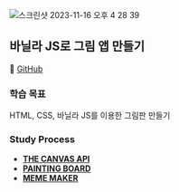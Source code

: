 ![스크린샷 2023-11-16 오후 4 28 39](https://github.com/Heo-y-y/development-blog/assets/112863029/a5228809-e371-49d7-863f-a77ba84ba941)

## 바닐라 JS로 그림 앱 만들기
📎 [GitHub](https://github.com/Heo-y-y/MakingPaint)

### 학습 목표
HTML, CSS, 바닐라 JS를 이용한 그림판 만들기

### Study Process
- **[THE CANVAS API](canvan.md)**
- **[PAINTING BOARD](PAINTINGBOARD.md)**
- **[MEME MAKER](MEMEMAKER.md)**
